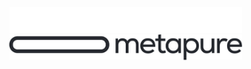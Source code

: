 <div align="left">
  <img src="logo.svg" width="420"/>
  <!-- <img src="logo_folded.svg" width="420"/> -->
  <img src="logo_dark.svg" width="420"/>
  <!-- <img src="logo_folded_dark.svg" width="420"/> -->
</div>
